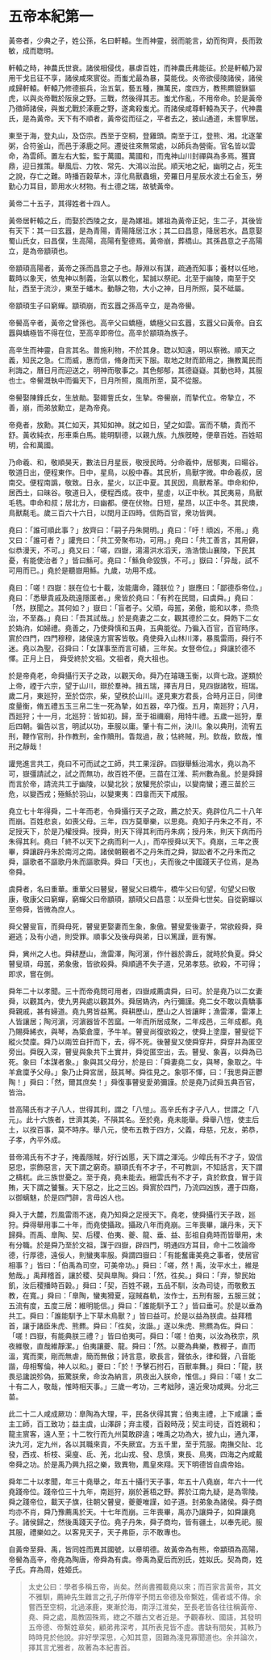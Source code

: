 # 五帝本紀第一

黃帝者，少典之子，姓公孫，名曰軒轅。生而神靈，弱而能言，幼而徇齊，長而敦敏，成而聦明。

軒轅之時，神農氏世衰。諸侯相侵伐，暴虐百姓，而神農氏弗能征。於是軒轅乃習用干戈㠯征不享，諸侯咸來賔從。而蚩尤最為暴，莫能伐。炎帝欲侵陵諸侯，諸侯咸歸軒轅。軒轅乃修德振兵，治五氣，藝五種，撫萬民，度四方，教熊羆貔貅貙虎，以與炎帝戰於阪泉之野。三戰，然後得其志。蚩尤作亂，不用帝命。於是黃帝乃徵師諸侯，與蚩尤戰於涿鹿之野，遂禽殺蚩尤。而諸侯咸尊軒轅為天子，代神農氏，是為黃帝。天下有不順者，黃帝從而征之，平者去之，披山通道，未嘗寧居。

東至于海，登丸山，及岱宗。西至于空桐，登雞頭。南至于江，登熊、湘。北逐葷粥，合符釜山，而邑于涿鹿之阿。遷徙往來無常處，以師兵為營衞。官名皆以雲命，為雲師。置左右大監，監于萬國。萬國和，而鬼神山川封禪與為多焉。獲寶鼎，迎日推策。舉風后、力牧、常先、大鴻以治民。順天地之紀，幽明之占，死生之說，存亡之難。時播百穀草木，淳化鳥獸蟲蛾，旁羅日月星辰水波土石金玉，勞勤心力耳目，節用水火材物。有土德之瑞，故號黃帝。

黃帝二十五子，其得姓者十四人。

黃帝居軒轅之丘，而娶於西陵之女，是為嫘祖。嫘祖為黃帝正妃，生二子，其後皆有天下：其一曰玄囂，是為青陽，青陽降居江水；其二曰昌意，降居若水。昌意娶蜀山氏女，曰昌僕，生高陽，高陽有聖德焉。黃帝崩，葬橋山。其孫昌意之子高陽立，是為帝顓頊也。

帝顓頊高陽者，黃帝之孫而昌意之子也。靜淵以有謀，疏通而知事；養材以任地，載時以象天，依鬼神以制義，治氣以教化，絜誠以祭祀。北至于幽陵，南至于交阯，西至于流沙，東至于蟠木。動靜之物，大小之神，日月所照，莫不砥屬。

帝顓頊生子曰窮蟬。顓頊崩，而玄囂之孫高辛立，是為帝嚳。

帝嚳高辛者，黃帝之曾孫也。高辛父曰蟜極，蟜極父曰玄囂，玄囂父曰黃帝。自玄囂與蟜極皆不得在位，至高辛即帝位。高辛於顓頊為族子。

高辛生而神靈，自言其名。普施利物，不於其身。聦以知遠，明以察微。順天之義，知民之急。仁而威，惠而信，脩身而天下服。取地之財而節用之，撫教萬民而利誨之，曆日月而迎送之，明神而敬事之。其色郁郁，其德嶷嶷。其動也時，其服也士。帝嚳溉執中而徧天下，日月所照，風雨所至，莫不從服。

帝嚳娶陳鋒氏女，生放勛。娶娵訾氏女，生摯。帝嚳崩，而摯代立。帝摯立，不善，崩，而弟放勳立，是為帝堯。

帝堯者，放勳。其仁如天，其知如神。就之如日，望之如雲。富而不驕，貴而不舒。黃收純衣，彤車乘白馬。能明馴德，以親九族。九族旣睦，便章百姓。百姓昭明，合和萬國。

乃命羲、和，敬順昊天，數法日月星辰，敬授民時。分命羲仲，居郁夷，曰暘谷。敬道日出，便程東作。日中，星鳥，以殷中春。其民析，鳥獸字微。申命羲叔，居南交。便程南譌，敬致。日永，星火，以正中夏。其民因，鳥獸希革。申命和仲，居西土，曰昧谷。敬道日入，便程西成。夜中，星虛，以正中秋。其民夷易，鳥獸毛毨。申命和叔；居北方，曰幽都。便在伏物。日短，星昂，以正中冬。其民燠，鳥獸氄毛。歲三百六十六日，以閏月正四時。信飭百官，衆功皆興。

堯曰：「誰可順此事？」放齊曰：「嗣子丹朱開明。」堯曰：「吁！頑凶，不用。」堯又曰：「誰可者？」讙兠曰：「共工旁聚布功，可用。」堯曰：「共工善言，其用僻，似恭漫天，不可。」堯又曰：「嗟，四嶽，湯湯洪水滔天，浩浩懷山襄陵，下民其憂，有能使治者？」皆曰鯀可。堯曰：「鯀負命毀族，不可。」嶽曰：「异哉，試不可用而已。」堯於是聽嶽用鯀。九歲，功用不成。

堯曰：「嗟！四嶽：朕在位七十載，汝能庸命，踐朕位？」嶽應曰：「鄙德忝帝位。」堯曰：「悉舉貴戚及疏遠隱匿者。」衆皆於堯曰：「有矜在民間，曰虞舜。」堯曰：「然，朕聞之。其何如？」嶽曰：「盲者子。父頑，母嚚，弟傲，能和以孝，烝烝治，不至姦。」堯曰：「吾其試哉。」於是堯妻之二女，觀其德於二女。舜飭下二女於媯汭，如婦禮。堯善之，乃使舜慎和五典，五典能從。乃徧入百官，百官時序。賔於四門，四門穆穆，諸侯遠方賔客皆敬。堯使舜入山林川澤，暴風雷雨，舜行不迷。堯以為聖，召舜曰：「女謀事至而言可績，三年矣。女豋帝位。」舜讓於德不懌。正月上日， 舜受終於文祖。文祖者，堯大祖也。

於是帝堯老，命舜攝行天子之政，以觀天命。舜乃在璿璣玉衡，以齊七政。遂類於上帝，禋于六宗，望于山川，辯於羣神。揖五瑞，擇吉月日，見四嶽諸牧，班瑞。歲二月，東廵狩，至於岱宗，柴，望秩於山川。遂見東方君長，合時月正日，同律度量衡，脩五禮五玉三帛二生一死為摯，如五器，卒乃復。五月，南廵狩；八月，西廵狩；十一月，北廵狩：皆如初。歸，至于祖禰廟，用特牛禮。五歲一廵狩，羣后四朝。徧告以言，明試以功，車服以庸。肇十有二州，決川。象以典刑，流宥五刑，鞭作官刑，扑作教刑，金作贖刑。眚烖過，赦；怙終賊，刑。欽哉，欽哉，惟刑之靜哉！

讙兠進言共工，堯曰不可而試之工師，共工果淫辟。四嶽舉鯀治鴻水，堯以為不可，嶽彊請試之，試之而無功，故百姓不便。三苗在江淮、荊州數為亂。於是舜歸而言於帝，請流共工于幽陵，以變北狄；放驩兠於崇山，以變南蠻；遷三苗於三危，以變西戎；殛鯀於羽山，以變東夷：四辠而天下咸服。

堯立七十年得舜，二十年而老，令舜攝行天子之政，薦之於天。堯辟位凡二十八年而崩。百姓悲哀，如喪父母。三年，四方莫舉樂，以思堯。堯知子丹朱之不肖，不足授天下，於是乃權授舜。授舜，則天下得其利而丹朱病；授丹朱，則天下病而丹朱得其利。堯曰「終不以天下之病而利一人」，而卒授舜以天下。堯崩，三年之喪畢，舜讓辟丹朱於南河之南。諸侯朝覲者不之丹朱而之舜，獄訟者不之丹朱而之舜，謳歌者不謳歌丹朱而謳歌舜。舜曰「天也」，夫而後之中國踐天子位焉，是為帝舜。

虞舜者，名曰重華。重華父曰瞽叟，瞽叟父曰橋牛，橋牛父曰句望，句望父曰敬康，敬康父曰窮蟬，窮蟬父曰帝顓頊，顓頊父曰昌意：以至舜七世矣。自從窮蟬以至帝舜，皆微為庶人。

舜父瞽叟盲，而舜母死，瞽叟更娶妻而生象，象傲。瞽叟愛後妻子，常欲殺舜，舜避逃；及有小過，則受罪。順事父及後母與弟，日以篤謹，匪有懈。

舜，兾州之人也。舜耕歷山，漁雷澤，陶河濵，作什器於壽丘，就時於負夏。舜父瞽叟頑，母嚚，弟象傲，皆欲殺舜。舜順適不失子道，兄弟孝慈。欲殺，不可得；即求，嘗在側。

舜年二十以孝聞。三十而帝堯問可用者，四嶽咸薦虞舜，曰可。於是堯乃以二女妻舜，以觀其內，使九男與處以觀其外。舜居媯汭，內行彌謹。堯二女不敢以貴驕事舜親戚，甚有婦道。堯九男皆益篤。舜耕歷山，歷山之人皆讓畔；漁雷澤，雷澤上人皆讓居；陶河濵，河濵器皆不苦窳。一年而所居成聚，二年成邑，三年成都。堯乃賜舜絺衣，與琴，為築倉廩，予牛羊。瞽叟尚復欲殺之，使舜上塗廩，瞽叟從下縱火焚廩。舜乃以兩笠自扞而下，去，得不死。後瞽叟又使舜穿井，舜穿井為匿空旁出。舜旣入深，瞽叟與象共下土實井，舜從匿空出，去。瞽叟、象喜，以舜為已死。象曰「本謀者象。」象與其父母分，於是曰：「舜妻堯二女，與琴，象取之。牛羊倉廩予父母。」象乃止舜宮居，鼓其琴。舜徃見之。象鄂不懌，曰：「我思舜正鬱陶！」舜曰：「然，爾其庶矣！」舜復事瞽叟愛弟彌謹。於是堯乃試舜五典百官，皆治。

昔高陽氏有才子八人，世得其利，謂之「八愷」。高辛氏有才子八人，世謂之「八元」。此十六族者，世濟其美，不隕其名。至於堯，堯未能舉。舜舉八愷，使主后土，以揆百事，莫不時序。舉八元，使布五教于四方，父義，母慈，兄友，弟恭，子孝，內平外成。

昔帝鴻氏有不才子，掩義隱賊，好行凶慝，天下謂之渾沌。少皡氏有不才子，毀信惡忠，崇飾惡言，天下謂之窮奇。顓頊氏有不才子，不可教訓，不知話言，天下謂之檮杌。此三族世憂之。至于堯，堯未能去。縉雲氏有不才子，貪於飲食，冒于貨賄，天下謂之饕餮。天下惡之，比之三凶。舜賔於四門，乃流四凶族，遷于四裔，以御螭魅，於是四門辟，言毋凶人也。

舜入于大麓，烈風雷雨不迷，堯乃知舜之足授天下。堯老，使舜攝行天子政，廵狩。舜得舉用事二十年，而堯使攝政。攝政八年而堯崩。三年喪畢，讓丹朱，天下歸舜。而禹、臯陶、契、后稷、伯夷、夔、龍、垂、益、彭祖自堯時而皆舉用，未有分職。於是舜乃至於文祖，謀于四嶽，辟四門，明通四方耳目，命十二牧論帝德，行厚德，遠佞人，則蠻夷率服。舜謂四嶽曰：「有能奮庸美堯之事者，使居官相事？」皆曰：「伯禹為司空，可美帝功。」舜曰：「嗟，然！禹，汝平水土，維是勉哉。」禹拜稽首，讓於稷、契與臯陶。舜曰：「然，徃矣。」舜曰：「弃，黎民始飢，汝后稷播時百穀。」舜曰：「契，百姓不親，五品不馴，汝為司徒，而敬敷五教，在寬。」舜曰：「臯陶，蠻夷猾夏，寇賊姦軌，汝作士，五刑有服，五服三就；五流有度，五度三居：維明能信。」舜曰：「誰能馴予工？」皆曰垂可。於是以垂為共工。舜曰：「誰能馴予上下草木鳥獸？」皆曰益可。於是以益為朕虞。益拜稽首，讓于諸臣朱虎、熊羆。舜曰：「徃矣，汝諧。」遂以朱虎、熊羆為佐。舜曰：「嗟！四嶽，有能典朕三禮？」皆曰伯夷可。舜曰：「嗟！伯夷，以汝為秩宗，夙夜維敬，直哉維靜潔。」伯夷讓夔、龍。舜曰：「然。以夔為典樂，教稺子，直而溫，寬而栗，剛而無虐，簡而無傲；詩言意，歌長言，聲依永，律和聲，八音能諧，毋相奪倫，神人以和。」夔曰：「於！予擊石拊石，百獸率舞。」舜曰：「龍，朕畏忌讒說殄偽，振驚朕衆，命汝為納言，夙夜出入朕命，惟信。」舜曰：「嗟！女二十有二人，敬哉，惟時相天事。」三歲一考功，三考絀陟，遠近衆功咸興。分北三苗。

此二十二人咸成厥功：臯陶為大理，平，民各伏得其實；伯夷主禮，上下咸讓；垂主工師，百工致功；益主虞，山澤辟；弃主稷，百穀時茂；契主司徒，百姓親和；龍主賔客，遠人至；十二牧行而九州莫敢辟違；唯禹之功為大，披九山，通九澤，決九河，定九州，各以其職來貢，不失厥宜。方五千里，至于荒服。南撫交阯、北發，西戎、析枝、渠廋、氐、羌，北山戎、發、息慎，東長、鳥夷，四海之內咸戴帝舜之功。於是禹乃興九招之樂，致異物，鳳皇來翔。天下明德皆自虞帝始。

舜年二十以孝聞，年三十堯舉之，年五十攝行天子事，年五十八堯崩，年六十一代堯踐帝位。踐帝位三十九年，南廵狩，崩於蒼梧之野。葬於江南九疑，是為零陵。舜之踐帝位，載天子旗，往朝父瞽叟，夔夔唯謹，如子道。封弟象為諸侯。舜子商均亦不肖，舜乃豫薦禹於天。十七年而崩。三年喪畢，禹亦乃讓舜子，如舜讓堯子。諸侯歸之，然後禹踐天子位。堯子丹朱，舜子商均，皆有疆土，以奉先祀。服其服，禮樂如之。以客見天子，天子弗臣，示不敢專也。

自黃帝至舜、禹，皆同姓而異其國號，以章明德。故黃帝為有熊，帝顓頊為高陽，帝嚳為高辛，帝堯為陶唐，帝舜為有虞。帝禹為夏后而別氏，姓姒氏。契為商，姓子氏。弃為周，姓姬氏。



> 太史公曰：學者多稱五帝，尚矣。然尚書獨載堯以來；而百家言黃帝，其文不雅馴，薦紳先生難言之孔子所傳宰予問五帝德及帝繫姓，儒者或不傳。余嘗西至空桐，北過涿鹿，東漸於海，南浮江淮矣，至長老皆各往往稱黃帝、堯、舜之處，風教固殊焉，緫之不離古文者近是。予觀春秋、國語，其發明五帝德、帝繫姓章矣，顧弟弗深考，其所表見皆不虛。書缺有間矣，其軼乃時時見於他說。非好學深思，心知其意，固難為淺見寡聞道也。余并論次，擇其言尤雅者，故著為本紀書首。
